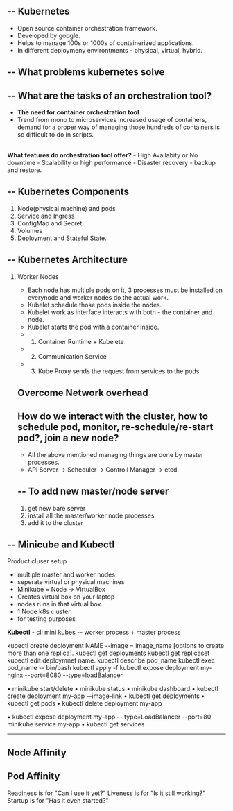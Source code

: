--
Kubernetes
--
- Open source container orchestration framework.
- Developed by google.
- Helps to manage 100s or 1000s of containerized applications.
- In different deploymeny environtments - physical, virtual, hybrid.

--
What problems kubernetes solve
--
--
What are the tasks of an orchestration tool?
--

- <b>The need for container orchestration tool</b>
- Trend from mono to microservices increased usage of containers, demand for a proper way of managing those hundreds of containers is so difficult to do in scripts.
<br>
<b>What features do orchestration tool offer?</b>
- High Availabity or No downtime
- Scalability or high performance
- Disaster recovery - backup and restore.

--
Kubernetes Components
--
1. Node(physical machine) and pods
2. Service and Ingress
3. ConfigMap and Secret
4. Volumes
5. Deployment and Stateful State.

--
Kubernetes Architecture
--
1. Worker Nodes
   - Each node has multiple pods on it, 3 processes must be installed on everynode and worker nodes do the actual work.
   - Kubelet schedule those pods inside the nodes.
   - Kubelet work as interface interacts with both - the container and node.
   - Kubelet starts the pod with a container inside.
   - 1. Container Runtime + Kubelete
   - 2. Communication Service
   - 3. Kube Proxy sends the request from services to the pods.

   Overcome Network overhead
   --
   How do we interact with the cluster, how to
   schedule pod, monitor, re-schedule/re-start pod?, join a new node?
   --

   - All the above mentioned managing things are done by master processes.
   -  API Server -> Scheduler -> Controll Manager -> etcd.

   --
   To add new master/node server
   --
   1. get new bare server
   2. install all the master/worker node processes
   3. add it to the cluster

--
Minicube and Kubectl
--
Product cluser setup 
- multiple master and worker nodes
- seperate virtual or physical machines
- Minikube = Node -> VirtualBox
-   Creates virtual box on your laptop
-   nodes runs in that virtual box.
-   1 Node k8s cluster
-   for testing purposes

**Kubectl** - cli
mini kubes -- worker process + master process 

kubectl create deployment NAME --image = image_name [options to create more than one replica].
kubectl get deployments
kubectl get replicaset
kubectl edit deploymnet name.
kubectl describe pod_name
kubectl exec pod_name -- bin/bash
kubectl apply -f 
kubectl expose deployment my-nginx --port=8080 --type=loadBalancer



• minikube start/delete
• minikube status
• minikube dashboard
• kubectl create deployment my-app --image-link
• kubectl get deployments
• kubectl get pods
• kubectl delete deployment my-app

•
kubectl expose deployment my-app -- type=LoadBalancer --port=80
minikube service my-app
•
kubectl get services
 
---
Node Affinity
--
Pod Affinity
--


Readiness is for "Can I use it yet?"
Liveness is for "Is it still working?"
Startup is for "Has it even started?"
